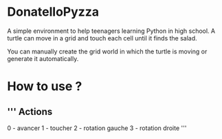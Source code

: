 # DonatelloPyzza

A simple environment to help teenagers learning Python in high school. 
A turtle can move in a grid and touch each cell until it finds the salad.

You can manually create the grid world in which the turtle is moving or generate it automatically.

# How to use ?


'''
Actions
-------
0 - avancer
1 - toucher
2 - rotation gauche
3 - rotation droite
'''
